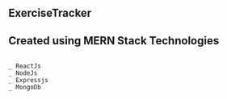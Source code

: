 ## ExerciseTracker

## Created using MERN Stack Technologies

```

_ ReactJs
_ NodeJs
_ Expressjs
_ MongoDb

```
